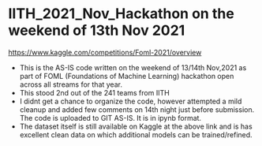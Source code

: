 # IITH_2021_Nov_Hackathon on the weekend of 13th Nov 2021
https://www.kaggle.com/competitions/Foml-2021/overview

- This is the AS-IS code written on the weekend of 13/14th Nov,2021 as part of FOML (Foundations of Machine Learning) hackathon open across all streams for that year.
- This stood 2nd out of the 241 teams from IITH
- I didnt get a chance to organize the code, however attempted a mild cleanup and added few comments on 14th night just before submission. The code is uploaded to GIT AS-IS. It is in ipynb format.
- The dataset itself is still available on Kaggle at the above link and is has excellent clean data on which additional models can be trained/refined. 
